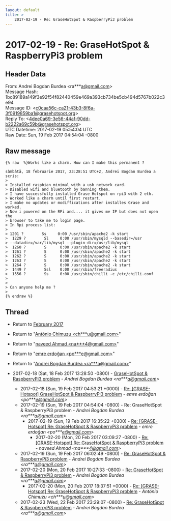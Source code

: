 ```yaml
---
layout: default
title: >
    2017-02-19 - Re: GraseHotSpot & RaspberryPi3 problem
---
```


# 2017-02-19 - Re: GraseHotSpot & RaspberryPi3 problem

## Header Data

From: Andrei Bogdan Burdea \<ra***a@gmail.com\><br>
Message Hash: 1bc89189a149f3e92f54f82440459e469a393cb734be5cb494d5767b022c3e94<br>
Message ID: \<c0caa56c-ca21-43b3-8f6a-3f0919859ba1@grasehotspot.org\><br>
Reply To: \<4dee0a69-3e56-44af-90dd-b2222a69c59b@grasehotspot.org\><br>
UTC Datetime: 2017-02-19 05:54:04 UTC<br>
Raw Date: Sun, 19 Feb 2017 04:54:04 -0800<br>

## Raw message

```
{% raw  %}Works like a charm. How can I make this permanent ?

sâmbătă, 18 februarie 2017, 23:28:51 UTC+2, Andrei Bogdan Burdea a scris:
>
> Installed raspbian minimal with a usb network card.
> Disabled wifi and bluetooth by banning them.
> I have successfully installed Grase Hotspot on rpi3 with 2 eth.
> Worked like a charm until first restart.
> I make no updates or modiffications after installes Grase and worked.
> Now i powered on the RPi and.... it gives me IP but does not open the 
> browser to take me to login page.
> In Rpi process list:
>
> 1201 ?        Ss     0:00 /usr/sbin/apache2 -k start
>  1229 ?        Sl     0:00 /usr/sbin/mysqld --basedir=/usr 
> --datadir=/var/lib/mysql --plugin-dir=/usr/lib/mysql
>  1260 ?        S      0:00 /usr/sbin/apache2 -k start
>  1261 ?        S      0:00 /usr/sbin/apache2 -k start
>  1262 ?        S      0:00 /usr/sbin/apache2 -k start
>  1263 ?        S      0:00 /usr/sbin/apache2 -k start
>  1264 ?        S      0:00 /usr/sbin/apache2 -k start
>  1449 ?        Ssl    0:00 /usr/sbin/freeradius
>  1556 ?        Ss     0:00 /usr/sbin/chilli -c /etc/chilli.conf
>
>
> Can anyone help me ?
>
{% endraw %}
```

## Thread

+ Return to [February 2017](/archive/2017/02)

+ Return to "[António Chimuzu <ch***u<span>@</span>gmail.com>](/authors/ch___u_at_gmail_com)"
+ Return to "[naveed Ahmad <na***4<span>@</span>gmail.com>](/authors/na___4_at_gmail_com)"
+ Return to "[emre erdoğan <po***e<span>@</span>gmail.com>](/authors/po___e_at_gmail_com)"
+ Return to "[Andrei Bogdan Burdea <ra***a<span>@</span>gmail.com>](/authors/ra___a_at_gmail_com)"

+ 2017-02-18 (Sat, 18 Feb 2017 13:28:50 -0800) - [GraseHotSpot & RaspberryPi3 problem](/archive/2017/02/d2e34d770505f16ce048841868a7248009b29d66fe213a4cb97aadd313f7f874) - _Andrei Bogdan Burdea \<ra***a@gmail.com\>_
  + 2017-02-18 (Sun, 19 Feb 2017 04:53:21 +0000) - [Re: [GRASE-Hotspot] GraseHotSpot & RaspberryPi3 problem](/archive/2017/02/bb68c2eb60ec2a1eea190465469631db9b69f5b18c8a6ec5f607d6e6f59f5366) - _emre erdoğan \<po***e@gmail.com\>_
  + 2017-02-19 (Sun, 19 Feb 2017 04:54:04 -0800) - Re: GraseHotSpot & RaspberryPi3 problem - _Andrei Bogdan Burdea \<ra***a@gmail.com\>_
    + 2017-02-19 (Sun, 19 Feb 2017 16:35:22 +0300) - [Re: [GRASE-Hotspot] Re: GraseHotSpot & RaspberryPi3 problem](/archive/2017/02/26be2bc0806381264a1c9b09178cb2c9fe489e7ec13408563ea5593aedfab9fb) - _emre erdoğan \<po***e@gmail.com\>_
      + 2017-02-20 (Mon, 20 Feb 2017 03:09:27 -0800) - [Re: [GRASE-Hotspot] Re: GraseHotSpot & RaspberryPi3 problem](/archive/2017/02/75278c9a6379bfa6a1e81f5a0d0e4b31ad0a3c6b8083d130f04978e1d71b589a) - _naveed Ahmad \<na***4@gmail.com\>_
  + 2017-02-19 (Sun, 19 Feb 2017 06:02:49 -0800) - [Re: GraseHotSpot & RaspberryPi3 problem](/archive/2017/02/290a0386d3bf6628cfb89420069700e7ff42efa8c55722b56bf20da0ea0dff69) - _Andrei Bogdan Burdea \<ra***a@gmail.com\>_
  + 2017-02-20 (Mon, 20 Feb 2017 10:27:33 -0800) - [Re: GraseHotSpot & RaspberryPi3 problem](/archive/2017/02/f89cc084ed758c4d495943f1d579e8ef389b2301aaba94d3ac6a72659b38963a) - _Andrei Bogdan Burdea \<ra***a@gmail.com\>_
    + 2017-02-20 (Mon, 20 Feb 2017 18:37:51 +0000) - [Re: [GRASE-Hotspot] Re: GraseHotSpot & RaspberryPi3 problem](/archive/2017/02/6168d09f36ed31e9681c94b2104a0b0a399b6fcf7ea60ef9266b8783f9e331e9) - _António Chimuzu \<ch***u@gmail.com\>_
  + 2017-02-23 (Wed, 22 Feb 2017 23:29:07 -0800) - [Re: GraseHotSpot & RaspberryPi3 problem](/archive/2017/02/7bf15bcce811303a4e05e5fb23b67074e3d4f9fb6402c0eb711d27f52d3fc449) - _Andrei Bogdan Burdea \<ra***a@gmail.com\>_

